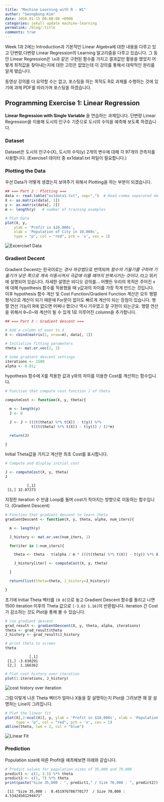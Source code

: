 ```yaml
---
title: "Machine Learning with R - W1"
author: "Seongbong Kim"
date: 2016-01-15 00:00:00 +0900
categories: jekyll update machine-learning
permalink: /blog/:title
comments: true
---
```


Week 1과 2에는 Introduction과 기본적인 Linear Algebra에 대한 내용을 다루고 있고 단변량,다변량 Linear Regression의 Learning 알고리즘을 다루고 있습니다. 그 동안 Linear Regression은 `lm`과 같은 구현된 함수를 가지고 결과값만 활용을 했었지 어떻게 최적값을 찾아내는지에 대한 고민은 없었는데 이 강의를 통해서 대략적인 원리를 알게 됐습니다.

동영상 강의를 다 요약할 수는 없고, 포스팅을 하는 목적도 R로 과제를 수행하는 것에 있기에 과제 PDF를 따라가며 포스팅을 하겠습니다.

## Programming Exercise 1: Linear Regression


**Linear Regression with Single Variable** 을 연습하는 과제입니다.
단변량 Linear Regression을 이용해 도시의 인구수 기준으로 도시의 수익을 예측해 보도록 하겠습니다.

### Dataset

Dataset은 도시의 인구수(X), 도시의 수익(y) 2개의 변수에 대해 각 97개의 관측치를 사용합니다. (Exercise1 데이터 중 ex1data1.txt 파일이 필요합니다.)

### Plotting the Data

우선 Data가 어떻게 생겼는지 보여주기 위해서 Plotting을 하는 부분이 되겠습니다.

```r
## === Part 2 : Plotting ===
data <- read.table("ex1data1.txt", sep=",")  # Read comma separated data
X <- as.matrix(data[, 1])
y <- as.matrix(data[, 2])
m <- length(y)   # number of training examples

# Plot Data
plot(X, y,
    ylab = 'Profit in $10,000s',
    xlab = 'Population of City in 10,000s',
    type = "p", col = "red", pch = 'x', cex = 1)
```

![Excercise1 Data](/assets/coursera/machine-learning/ex1/unnamed-chunk-2-1.png)

### Gradient Decent

Gradient Decent는 한국어로는 *경사 하강법*으로 번역되며 *함수의 기울기를 구하여 기울기가 낮은 쪽으로 계속 이동시켜서 극값에 이를 때까지 반복시키는 것이다.* 라고 위키에 설명되어 있습니다. 자세한 설명은 비디오 강의를... 어쨌든 우리의 목적은 주어진 x에 대해 hypothesis 함수를 적용했을 때 y값과의 차이를 가장 작게 만드는 것입니다. 이후 hypothesis 함수 계산 및 Cost Function/Gradient Function 계산은 모두 행렬 형식으로 계산이 되기 때문에 For문이 없이도 빠르게 계산이 되는 장점이 있습니다. 행렬 연산 기능이 R에 없으면 어쩌나 했으나 역시 기우였고 잘 구현이 되는군요. 행렬 연산을 위해서 θ~0~와 계산이 될 수 있게 1로 이루어진 column을 추가합니다.

```r
## === Part 3 : Gradient descent ===

# Add a column of ones to X
X <- cbind(matrix(1, nrow=m), data[, 1])

# Initialize fitting parameters
theta <- mat.or.vec(2, 1)   

# Some gradient descent settings
iterations <- 1500
alpha <- 0.01;
```

hypothesis 함수에 X를 적용한 값과 y와의 차이를 이용한 Cost를 계산하는 함수입니다.

```r
# Function that compute cost function J of theta

computeCost <- function(X, y, theta){

  m <- length(y)
  J <- 0

  J <- J + (((t(theta) %*% t(X)) - t(y)) %*%
            t((t(theta) %*% t(X)) - t(y))) / (2*m)

  return(J)

}
```

Initial Theta값을 가지고 계산한 최초 Cost를 표시합니다.

```r
# Compute and display initial cost

J <- computeCost(X, y, theta)
J
```


              [,1]
     [1,] 32.07273


지정한 iteration 수 만큼 Loop를 돌며 cost가 작아지는 방향으로 이동하는 함수입니다. (Gradient Descent)

```r
# Function that gradient descent to learn theta
gradientDescent <- function(X, y, theta, alpha, num_iters){

  m <- length(y)

  J_history <- mat.or.vec(num_iters, 1)

  for(iter in 1:num_iters){

    theta <- theta - t(alpha / m * (((t(theta) %*% t(X)) - t(y)) %*% X))

    J_history[iter] <- computeCost(X, y, theta)

  }

  return(list(theta=theta, J_history=J_history))

}
```

초기에 Initial Theta 벡터를 `[0 0]`으로 놓고 Gradient Descent 함수를 돌리고 나면 1500 iteration 이후의 Theta 값으로 `[-3.63 1.16]`이 반환됩니다. iteration 간 Cost가 감소하는 것도 Plot을 통해 볼 수 있습니다.

```r
# run gradient descent
grad_result <- gradientDescent(X, y, theta, alpha, iterations)
theta <- grad_result$theta
J_history <- grad_result$J_history

# print theta to screen
theta
```


               [,1]
     [1,] -3.630291
     [2,]  1.166362


```r
# Plot cost history over iteration
plot(1:iterations, J_history)
```

![cost history over iteration](/assets/coursera/machine-learning/ex1/unnamed-chunk-7-1.png)

그럼 이렇게 나온 Theta 벡터가 얼마나 X들을 잘 설명하는지 Plot을 그려보면 꽤 잘 설명하는 Line이 그려집니다.

```r
# Plot the linear fit
plot(X[,2:ncol(X)], y, ylab = 'Profit in $10,000s', xlab = 'Population of City in 10,000s',
     type = "p", col = "red", pch = 'x', cex = 1)
abline(theta, lwd = 2, col = "blue")
```

![Linear Fit](/assets/coursera/machine-learning/ex1/unnamed-chunk-8-1.png)

### Prediction

Population size에 따른 Profit을 예측해보면 아래와 같습니다.

```r
# Predict values for population sizes of 35,000 and 70,000
predict1 <- c(1, 3.5) %*% theta
predict2 <- c(1, 7) %*% theta
print(paste("Size 35,000 : ", predict1," / Size 70,000 : ", predict2))
```


     [1] "Size 35,000 :  0.451976786770177  / Size 70,000 :  4.53424501294471"
